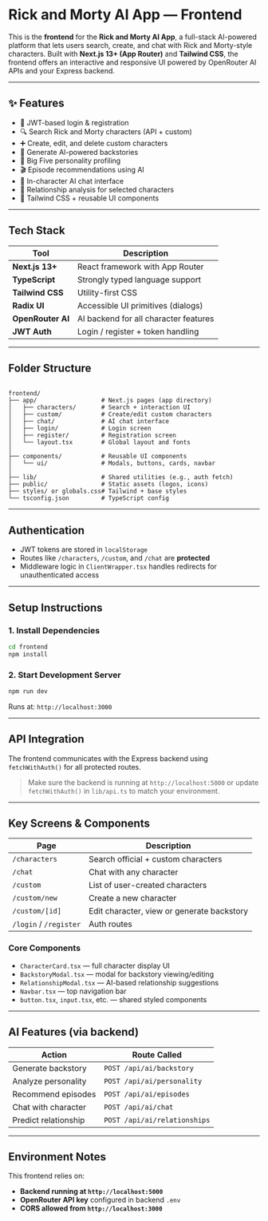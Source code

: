 # Rick and Morty AI App — Frontend

This is the **frontend** for the **Rick and Morty AI App**, a full-stack AI-powered platform that lets users search, create, and chat with Rick and Morty-style characters. Built with **Next.js 13+ (App Router)** and **Tailwind CSS**, the frontend offers an interactive and responsive UI powered by OpenRouter AI APIs and your Express backend.

---

## ✨ Features

- 🔐 JWT-based login & registration
- 🔍 Search Rick and Morty characters (API + custom)
- ➕ Create, edit, and delete custom characters
- 🧠 Generate AI-powered backstories
- 🧬 Big Five personality profiling
- 🎬 Episode recommendations using AI
- 💬 In-character AI chat interface
- 🔗 Relationship analysis for selected characters
- 🎨 Tailwind CSS + reusable UI components

---

## Tech Stack

| Tool            | Description                         |
|-----------------|-------------------------------------|
| **Next.js 13+** | React framework with App Router     |
| **TypeScript**  | Strongly typed language support     |
| **Tailwind CSS**| Utility-first CSS                   |
| **Radix UI**    | Accessible UI primitives (dialogs)  |
| **OpenRouter AI** | AI backend for all character features |
| **JWT Auth**    | Login / register + token handling   |

---

## Folder Structure

```

frontend/
├── app/                  # Next.js pages (app directory)
│   ├── characters/       # Search + interaction UI
│   ├── custom/           # Create/edit custom characters
│   ├── chat/             # AI chat interface
│   ├── login/            # Login screen
│   ├── register/         # Registration screen
│   └── layout.tsx        # Global layout and fonts
│
├── components/           # Reusable UI components
│   └── ui/               # Modals, buttons, cards, navbar
│
├── lib/                  # Shared utilities (e.g., auth fetch)
├── public/               # Static assets (logos, icons)
├── styles/ or globals.css# Tailwind + base styles
└── tsconfig.json         # TypeScript config

````

---

## Authentication

- JWT tokens are stored in `localStorage`
- Routes like `/characters`, `/custom`, and `/chat` are **protected**
- Middleware logic in `ClientWrapper.tsx` handles redirects for unauthenticated access

---

## Setup Instructions

### 1. Install Dependencies

```bash
cd frontend
npm install
````

### 2. Start Development Server

```bash
npm run dev
```

Runs at: `http://localhost:3000`

---

## API Integration

The frontend communicates with the Express backend using `fetchWithAuth()` for all protected routes.

> Make sure the backend is running at `http://localhost:5000` or update `fetchWithAuth()` in `lib/api.ts` to match your environment.

---

## Key Screens & Components

| Page                   | Description                                |
| ---------------------- | ------------------------------------------ |
| `/characters`          | Search official + custom characters        |
| `/chat`                | Chat with any character                    |
| `/custom`              | List of user-created characters            |
| `/custom/new`          | Create a new character                     |
| `/custom/[id]`         | Edit character, view or generate backstory |
| `/login` / `/register` | Auth routes                                |

### Core Components

* `CharacterCard.tsx` — full character display UI
* `BackstoryModal.tsx` — modal for backstory viewing/editing
* `RelationshipModal.tsx` — AI-based relationship suggestions
* `Navbar.tsx` — top navigation bar
* `button.tsx`, `input.tsx`, etc. — shared styled components

---

## AI Features (via backend)

| Action               | Route Called                 |
| -------------------- | ---------------------------- |
| Generate backstory   | `POST /api/ai/backstory`     |
| Analyze personality  | `POST /api/ai/personality`   |
| Recommend episodes   | `POST /api/ai/episodes`      |
| Chat with character  | `POST /api/ai/chat`          |
| Predict relationship | `POST /api/ai/relationships` |

---

## Environment Notes

This frontend relies on:

* **Backend running at `http://localhost:5000`**
* **OpenRouter API key** configured in backend `.env`
* **CORS allowed from `http://localhost:3000`**

